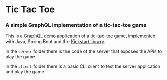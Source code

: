 # Tic Tac Toe

### A simple GraphQL implementation of a tic-tac-toe game

This is a GraphQL demo application of a tic-tac-toe game, implemented with Java, 
Spring Boot and the [Kickstart library](https://www.graphql-java-kickstart.com/). 

In the ```server``` folder there is the code of the server that exposes 
the APIs to play the game.

In the ```client``` folder there is a basic CLI client to test the server 
application and play the game.
